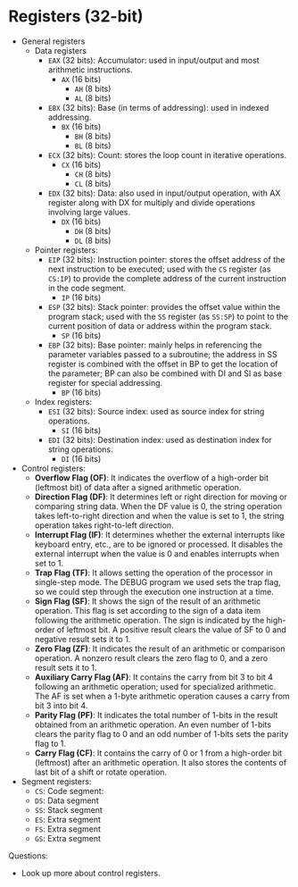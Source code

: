 # Registers (32-bit)

- General registers
  - Data registers
    - `EAX` (32 bits): Accumulator: used in input/output and most arithmetic instructions.
      - `AX` (16 bits)
        - `AH` (8 bits)
        - `AL` (8 bits)
    - `EBX` (32 bits): Base (in terms of addressing): used in indexed addressing.
      - `BX` (16 bits)
        - `BH` (8 bits)
        - `BL` (8 bits)
    - `ECX` (32 bits): Count:  stores the loop count in iterative operations.
      - `CX` (16 bits)
        - `CH` (8 bits)
        - `CL` (8 bits)
    - `EDX` (32 bits): Data: also used in input/output operation, with AX register along with DX for multiply and divide operations involving large values.
      - `DX` (16 bits)
        - `DH` (8 bits)
        - `DL` (8 bits)
  - Pointer registers:
    - `EIP` (32 bits): Instruction pointer: stores the offset address of the next instruction to be executed; used with the `CS` register (as `CS:IP`) to provide the complete address of the current instruction in the code segment.
      - `IP` (16 bits)
    - `ESP` (32 bits): Stack pointer: provides the offset value within the program stack; used with the `SS` register (as `SS:SP`) to point to the current position of data or address within the program stack.
      - `SP` (16 bits)
    - `EBP` (32 bits): Base pointer: mainly helps in referencing the parameter variables passed to a subroutine; the address in SS register is combined with the offset in BP to get the location of the parameter; BP can also be combined with DI and SI as base register for special addressing.
      - `BP` (16 bits)
  - Index registers:
    - `ESI` (32 bits): Source index: used as source index for string operations.
      - `SI` (16 bits)
    - `EDI` (32 bits): Destination index: used as destination index for string operations.
      - `DI` (16 bits)
- Control registers:
  - **Overflow Flag (OF)**: It indicates the overflow of a high-order bit (leftmost bit) of data after a signed arithmetic operation.
  - **Direction Flag (DF)**: It determines left or right direction for moving or comparing string data. When the DF value is 0, the string operation takes left-to-right direction and when the value is set to 1, the string operation takes right-to-left direction.
  - **Interrupt Flag (IF)**: It determines whether the external interrupts like keyboard entry, etc., are to be ignored or processed. It disables the external interrupt when the value is 0 and enables interrupts when set to 1.
  - **Trap Flag (TF)**: It allows setting the operation of the processor in single-step mode. The DEBUG program we used sets the trap flag, so we could step through the execution one instruction at a time.
  - **Sign Flag (SF)**: It shows the sign of the result of an arithmetic operation. This flag is set according to the sign of a data item following the arithmetic operation. The sign is indicated by the high-order of leftmost bit. A positive result clears the value of SF to 0 and negative result sets it to 1.
  - **Zero Flag (ZF)**: It indicates the result of an arithmetic or comparison operation. A nonzero result clears the zero flag to 0, and a zero result sets it to 1.
  - **Auxiliary Carry Flag (AF)**: It contains the carry from bit 3 to bit 4 following an arithmetic operation; used for specialized arithmetic. The AF is set when a 1-byte arithmetic operation causes a carry from bit 3 into bit 4.
  - **Parity Flag (PF)**: It indicates the total number of 1-bits in the result obtained from an arithmetic operation. An even number of 1-bits clears the parity flag to 0 and an odd number of 1-bits sets the parity flag to 1.
  - **Carry Flag (CF)**: It contains the carry of 0 or 1 from a high-order bit (leftmost) after an arithmetic operation. It also stores the contents of last bit of a shift or rotate operation.
- Segment registers:
  - `CS`: Code segment:
  - `DS`: Data segment
  - `SS`: Stack segment
  - `ES`: Extra segment
  - `FS`: Extra segment
  - `GS`: Extra segment

Questions:
- Look up more about control registers.
